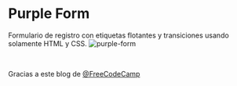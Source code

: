 # Purple Form
Formulario de registro con etiquetas flotantes y transiciones usando solamente HTML y CSS.
![purple-form](https://user-images.githubusercontent.com/101309300/196066100-cb20b354-28d5-4904-9a91-3473800e652d.png)

<br>

Gracias a este blog de [@FreeCodeCamp](https://www.freecodecamp.org/espanol/news/como-construir-una-forma-de-registro-con-etiquetas-flotantes-y-transiciones-usando-solamente/)
